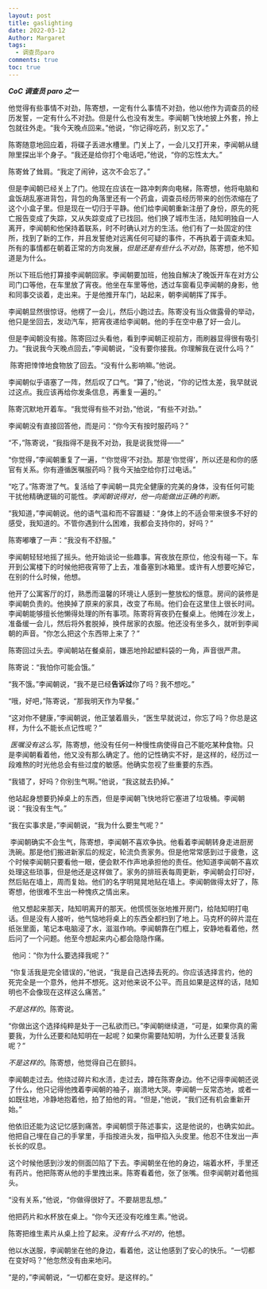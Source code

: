 ```yaml
---
layout: post
title: gaslighting
date: 2022-03-12
Author: Margaret
tags:
  - 调查员paro
comments: true
toc: true
---
```

***CoC 调查员 paro 之一***


他觉得有些事情不对劲，陈寄想，一定有什么事情不对劲，他以他作为调查员的经历发誓，一定有什么不对劲。但是什么也没有发生。李闻朝飞快地披上外套，拎上包就往外走。“我今天晚点回来。”他说，“你记得吃药，别又忘了。”

陈寄随意地回应着，将碟子丢进水槽里。门关上了，一会儿又打开来，李闻朝从缝隙里探出半个身子。“我还是给你打个电话吧，”他说，“你的忘性太大。”

陈寄耸了耸肩。“我定了闹钟，这次不会忘了。”

但是李闻朝已经关上了门。他现在应该在一路冲刺奔向电梯，陈寄想，他将电脑和盒饭胡乱塞进背包，背包的角落里还有一个药盒，调查员经历带来的创伤浓缩在了这个小盒子里。但是现在一切归于平静。他们给李闻朝重新注册了身份，原先的死亡报告变成了失踪，又从失踪变成了已找回。他们换了城市生活，陆知明独自一人离开，李闻朝和他保持着联系，时不时确认对方的生活。他们有了一处固定的住所，找到了新的工作，并且发誓绝对远离任何可疑的事件，不再执着于调查未知。所有的事情都在朝着正常的方向发展，_但是还是有些什么不对劲_，陈寄想，他不知道是为什么。

所以下班后他打算接李闻朝回家。李闻朝要加班，他独自解决了晚饭开车在对方公司门口等他，在车里放了宵夜。他坐在车里等他，透过车窗看见李闻朝的身影，他和同事交谈着，走出来。于是他推开车门，站起来，朝李闻朝挥了挥手。

李闻朝显然很惊讶。他楞了一会儿，然后小跑过去。陈寄没有当众做露骨的举动，他只是坐回去，发动汽车，把宵夜递给李闻朝。他的手在空中悬了好一会儿。

但是李闻朝没有接。陈寄回过头看他，看到李闻朝正视前方，雨刷器显得很有吸引力。“我说我今天晚点回去，”李闻朝说，“没有要你接我。你理解我在说什么吗？”

 陈寄把悻悻地食物放了回去。“没有什么影响嘛。”他说。

李闻朝似乎语塞了一阵，然后叹了口气。“算了，”他说，“你的记性太差，我早就说过这点。我应该再给你发条信息，再重复一遍的。”

陈寄沉默地开着车。“我觉得有些不对劲，”他说，“有些不对劲。”

李闻朝没有直接回答他，而是问：“你今天有按时服药吗？”

“不，”陈寄说，“我指得不是我不对劲，我是说我觉得——”

“你觉得，”李闻朝重复了一遍，“‘你觉得’不对劲。那是‘你觉得’，所以还是和你的感官有关系。你有遵循医嘱服药吗？我今天抽空给你打过电话。”

 “吃了。”陈寄泄了气。复活给了李闻朝一具完全健康的完美的身体，没有任何可能干扰他精确逻辑的可能性。_李闻朝说得对，他一向能做出正确的判断。_

“我知道，”李闻朝说。他的语气温和而不容置疑：“身体上的不适会带来很多不好的感受，我知道的。不管你遇到什么困难，我都会支持你的，好吗？”

 陈寄嘟囔了一声：“我没有不舒服。”

李闻朝轻轻地摇了摇头。他开始谈论一些趣事。宵夜放在原位，他没有碰一下。车开到公寓楼下的时候他把夜宵带了上去，准备塞到冰箱里。或许有人想要吃掉它，在别的什么时候，他想。

他开了公寓客厅的灯，熟悉而温馨的环境让人感到一整放松的惬意。房间的装修是李闻朝负责的。他换掉了原来的家具，改变了布局。他们会在这里住上很长时间。李闻朝能够擅长他懒得处理的所有事项。陈寄将宵夜扔在餐桌上。他摊在沙发上，准备缓一会儿，然后将外套脱掉，换件居家的衣服。他还没有坐多久，就听到李闻朝的声音。“你怎么把这个东西带上来了？”

陈寄回过头去。李闻朝站在餐桌前，嫌恶地拎起塑料袋的一角，声音很严肃。

陈寄说：“我怕你可能会饿。”

“我不饿。”李闻朝说，“我不是已经**告诉过**你了吗？我不想吃。”

“哦，好吧，”陈寄说，“那我明天作为早餐。”

“这对你不健康，”李闻朝说，他正皱着眉头，“医生早就说过，你忘了吗？你总是这样，为什么不能长点记性呢？”

 *医嘱没有这么写*，陈寄想，他没有任何一种慢性病使得自己不能吃某种食物。只是李闻朝看着他，他又没有那么确定了。他的记性确实不好，是这样的，经历过一段难熬的时光他总会有些过度的敏感。他确实忽视了些重要的东西。

“我错了，好吗？你别生气啊。”他说，“我这就去扔掉。”

他站起身想要扔掉桌上的东西，但是李闻朝飞快地将它塞进了垃圾桶。李闻朝说：“我没有生气。”

“我在实事求是，”李闻朝说，“我为什么要生气呢？”

 李闻朝确实不会生气，陈寄想，李闻朝不喜欢争执。他看着李闻朝转身走进厨房洗碗。那是他们搬进新家后的规定，轮流负责家务。但是他常常感到过于疲惫，这个时候李闻朝只要看他一眼，便会默不作声地承担他的责任。他知道李闻朝不喜欢处理这些琐事，但是他还是这样做了。家务的排班表每周更新，李闻朝会打印好，然后贴在墙上，周而复始。他们的名字明晃晃地贴在墙上。李闻朝做得太好了，陈寄想，他很难不生出一种愧疚之情出来。

  他又想起来那天，陆知明离开的那天。他慌慌张张地推开房门，给陆知明打电话。但是没有人接听，他气恼地将桌上的东西全都扫到了地上。马克杯的碎片混在纸张里面，笔记本电脑浸了水，滋滋作响。李闻朝靠在门框上，安静地看着他，然后问了一个问题。他至今想起来内心都会隐隐作痛。

  他问：“你为什么要选择我呢？”

 “你复活我是完全错误的，”他说，“我是自己选择去死的。你应该选择言约，他的死完全是一个意外，他并不想死。这对他来说不公平。而且如果是这样的话，陆知明也不会像现在这样这么痛苦。”

*不是这样的*。陈寄说。

“你做出这个选择纯粹是处于一己私欲而已。”李闻朝继续道，“可是，如果你真的需要我，为什么还要和陆知明在一起呢？如果你需要陆知明，为什么还要复活我呢？”

*不是这样的*。陈寄想，他觉得自己在颤抖。

李闻朝走过去。他绕过碎片和水渍，走过去，蹲在陈寄身边。他不记得李闻朝还说了什么，他只记得他拽着李闻朝的袖子，崩溃地大哭。李闻朝一反常态地，或者一如既往地，冷静地抱着他，拍了拍他的背。“但是，”他说，“我们还有机会重新开始。”

他依旧还能为这记忆感到痛苦。李闻朝惯于陈述事实，这是他说的，也确实如此。他把自己埋在自己的手掌里，手指按进头发，指甲掐入头皮里。他忍不住发出一声长长的叹息。

这个时候他感到沙发的侧面凹陷了下去。李闻朝坐在他的身边，端着水杯，手里还有药片。他把陈寄从他的手里拽出来。陈寄看着他，张了张嘴。但李闻朝对着他摇头。

“没有关系，”他说，“你做得很好了。不要胡思乱想。”

他把药片和水杯放在桌上。“你今天还没有吃维生素。”他说。

陈寄把维生素片从桌上捡了起来。_没有什么不对的_，他想。

他以水送服，李闻朝坐在他的身边，看着他，这让他感到了安心的快乐。“一切都在变好吗？”他忽然没有由来地问。

“是的，”李闻朝说，“一切都在变好。是这样的。”
